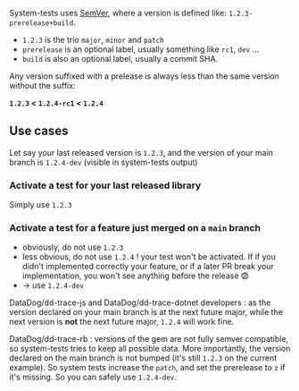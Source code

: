 System-tests uses [SemVer](https://semver.org/), where a version is defined like: `1.2.3-prerelease+build`.

* `1.2.3` is the trio `major`, `minor` and `patch`
* `prerelease` is an optional label, usually something like `rc1`, `dev` ...
* `build` is also an optional label, usually a commit SHA.

Any version suffixed with a prelease is always less than the same version without the suffix:
 
 **`1.2.3` < `1.2.4-rc1` < `1.2.4`**

## Use cases

Let say your last released version is `1.2.3`, and the version of your main branch is `1.2.4-dev` (visible in system-tests output)

### Activate a test for your last released library

Simply use `1.2.3`

### Activate a test for a feature just merged on a `main` branch

* obviously, do not use `1.2.3`
* less obvious, do not use `1.2.4` ! your test won't be activated. If if you didn't implemented correctly your feature, or if a later PR break your implementation, you won't see anything before the release 😨
* -> use `1.2.4-dev`


DataDog/dd-trace-js and DataDog/dd-trace-dotnet developers : as the version declared on your main branch is at the next future major, while the next version is **not** the next future major, `1.2.4` will work fine.

DataDog/dd-trace-rb : versions of the gem are not fully semver compatible, so system-tests tries to keep all possible data. More importantly, the version declared on the main branch is not bumped (it's still `1.2.3` on the current example). So system tests increase the `patch`, and set the prerelease to `z` if it's missing. So you can safely use `1.2.4-dev`.

